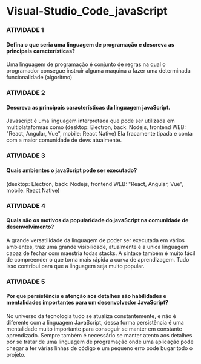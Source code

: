 # Visual-Studio_Code_javaScript

<h3>ATIVIDADE 1</h3>
<h4>Defina o que seria uma linguagem de programação e descreva as principais características?</h4>

<p>Uma linguagem de programação é conjunto de regras na qual o programador consegue instruir
    alguma maquina a fazer uma determinada funcionalidade (algoritmo)
</p>


<h3>ATIVIDADE 2</h3>
<h4>Descreva as principais características da linguagem javaScript.</h4>

<p>Javascript é uma linguagem interpretada que pode ser utilizada
    em multiplataformas como (desktop: Electron, back: Nodejs, frontend WEB: "React, Angular, Vue", mobile: React
    Native)
    Ela fracamente tipada e conta com a maior comunidade de devs atualmente.
</p>

<h3>ATIVIDADE 3</h3>

<h4>Quais ambientes o javaScript pode ser executado?</h4>

<p>(desktop: Electron, back: Nodejs, frontend WEB: "React, Angular, Vue", mobile: React Native)</p>

<h3>ATIVIDADE 4</h3>
<h4>Quais são os motivos da popularidade do javaScript na comunidade de desenvolvimento?</h4>

<p>A grande versatilidade da linguagem de poder ser executada em vários ambientes, traz uma grande
    visibilidade, atualmente é a unica linguagem capaz de fechar com maestria todas stacks.
    A sintaxe também é muito fácil de compreender o que torna mais rápida a curva de aprendizagem.
    Tudo isso contribui para que a linguagem seja muito popular.
</p>


<h3>ATIVIDADE 5</h3>
<h4>Por que persistência e atenção aos detalhes são habilidades e mentalidades importantes para um desenvolvedor
    JavaScript?</h4>

<p>No universo da tecnologia tudo se atualiza constantemente, e não é diferente com a linguagem JavaScript,
    dessa forma persistência é uma mentalidade muito importante para conseguir se manter em constante aprendizado.
    Sempre também é necessário se manter atento aos detalhes por se tratar de uma linguagem de programação onde
    uma aplicação pode chegar a ter várias linhas de código e um pequeno erro pode bugar todo o projeto.
</p>